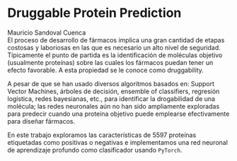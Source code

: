 # Druggable Protein Prediction
Mauricio Sandoval Cuenca  
El proceso de desarrollo de fármacos implica una gran cantidad de etapas costosas y laboriosas en las que
es necesario un alto nivel de seguridad. Tı́picamente el punto de partida es la identificación de moléculas
objetivo (usualmente proteı́nas) sobre las cuales los fármacos puedan tener un efecto favorable. A esta
propiedad se le conoce como druggability.

A pesar de que se han usado diversos algoritmos basados en: Support Vector Machines, árboles de
decisión, ensemble of classifiers, regresión logı́stica, redes bayesianas, etc., para identificar la drogabilidad
de una molécula; las redes neuronales aún no han sido ampliamente exploradas para predecir cuando una
proteı́na objetivo puede emplearse efectivamente para diseñar fármacos.

En este trabajo exploramos las características de 5597 proteínas etiquetadas como positivas o negativas
e implementamos una red neuronal de aprendizaje profundo como clasificador usando `PyTorch`.
